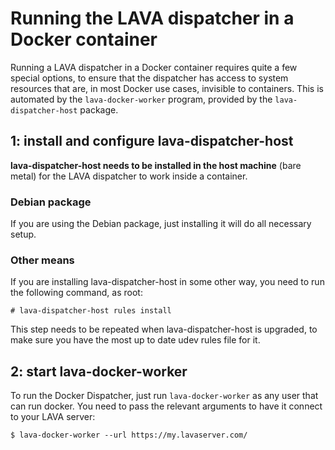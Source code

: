 # Running the LAVA dispatcher in a Docker container

Running a LAVA dispatcher in a Docker container requires quite a few special
options, to ensure that the dispatcher has access to system resources that
are, in most Docker use cases, invisible to containers. This is automated by
the `lava-docker-worker` program, provided by the `lava-dispatcher-host`
package.

## 1: install and configure lava-dispatcher-host

**lava-dispatcher-host needs to be installed in the host machine** (bare metal)
for the LAVA dispatcher to work inside a container.

### Debian package

If you are using the Debian package, just installing it will do all necessary
setup.

### Other means

If you are installing lava-dispatcher-host in some other way, you need to run
the following command, as root:

```
# lava-dispatcher-host rules install
```

This step needs to be repeated when lava-dispatcher-host is upgraded, to make
sure you have the most up to date udev rules file for it.

## 2: start lava-docker-worker

To run the Docker Dispatcher, just run `lava-docker-worker` as any user that
can run docker. You need to pass the relevant arguments to have it connect to
your LAVA server:

```
$ lava-docker-worker --url https://my.lavaserver.com/
```
